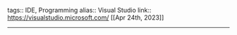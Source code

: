 tags:: IDE, Programming
alias:: Visual Studio
link:: https://visualstudio.microsoft.com/
[[Apr 24th, 2023]]
***
